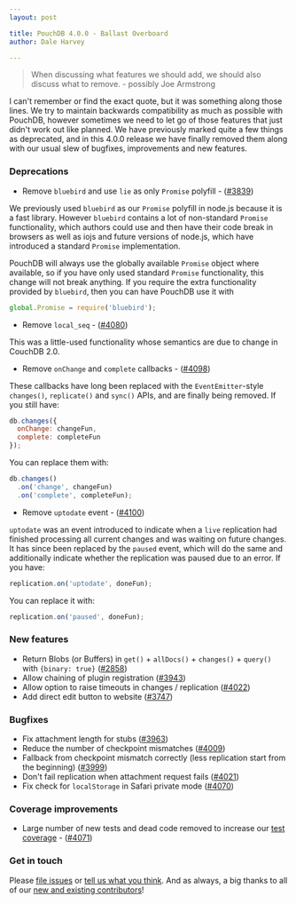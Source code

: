 ```yaml
---
layout: post

title: PouchDB 4.0.0 - Ballast Overboard
author: Dale Harvey

---
```


> When discussing what features we should add,
> we should also discuss what to remove. - possibly Joe Armstrong

I can't remember or find the exact quote, but it was something along those lines. We try to maintain backwards compatibility as much as possible with PouchDB, however sometimes we need to let go of those features that just didn't work out like planned. We have previously marked quite a few things as deprecated, and in this 4.0.0 release we have finally removed them along with our usual slew of bugfixes, improvements and new features.

### Deprecations

* Remove `bluebird` and use `lie` as only `Promise` polyfill - ([#3839](https://github.com/pouchdb/pouchdb/issues/3839))

We previously used `bluebird` as our `Promise` polyfill in node.js because it is a fast library. However `bluebird` contains a lot of non-standard `Promise` functionality, which authors could use and then have their code break in browsers as well as iojs and future versions of node.js, which have introduced a standard `Promise` implementation.

PouchDB will always use the globally available `Promise` object where available, so if you have only used standard `Promise` functionality, this change will not break anything. If you require the extra functionality provided by `bluebird`, then you can have PouchDB use it with

```js
global.Promise = require('bluebird');
````

* Remove `local_seq` - ([#4080](https://github.com/pouchdb/pouchdb/issues/4080))

This was a little-used functionality whose semantics are due to change in CouchDB 2.0.

* Remove `onChange` and `complete` callbacks - ([#4098](https://github.com/pouchdb/pouchdb/issues/4098))

These callbacks have long been replaced with the `EventEmitter`-style `changes()`, `replicate()` and `sync()` APIs, and are finally being removed. If you still have:

```js
db.changes({
  onChange: changeFun,
  complete: completeFun
});
```

You can replace them with:

```js
db.changes()
  .on('change', changeFun)
  .on('complete', completeFun);
```

* Remove `uptodate` event - ([#4100](https://github.com/pouchdb/pouchdb/issues/4100))

`uptodate` was an event introduced to indicate when a `live` replication had finished processing all current changes and was waiting on future changes. It has since been replaced by the `paused` event, which will do the same and additionally indicate whether the replication was paused due to an error. If you have:

```js
replication.on('uptodate', doneFun);
```

You can replace it with:

```js
replication.on('paused', doneFun);
```

### New features

* Return Blobs (or Buffers) in `get()` + `allDocs()` + `changes()` + `query()` with `{binary: true}` ([#2858](https://github.com/pouchdb/pouchdb/issues/2858))
* Allow chaining of plugin registration ([#3943](https://github.com/pouchdb/pouchdb/issues/3943))
* Allow option to raise timeouts in changes / replication ([#4022](https://github.com/pouchdb/pouchdb/issues/4022))
* Add direct edit button to website ([#3747](https://github.com/pouchdb/pouchdb/issues/3747))

### Bugfixes

* Fix attachment length for stubs ([#3963](https://github.com/pouchdb/pouchdb/issues/3963))
* Reduce the number of checkpoint mismatches ([#4009](https://github.com/pouchdb/pouchdb/issues/4009))
* Fallback from checkpoint mismatch correctly (less replication start from the beginning) ([#3999](https://github.com/pouchdb/pouchdb/issues/3999))
* Don't fail replication when attachment request fails ([#4021](https://github.com/pouchdb/pouchdb/issues/4021))
* Fix check for `localStorage` in Safari private mode ([#4070](https://github.com/pouchdb/pouchdb/issues/4070))

### Coverage improvements

* Large number of new tests and dead code removed to increase our [test coverage](https://coveralls.io/github/pouchdb/pouchdb/) - ([#4071](https://github.com/pouchdb/pouchdb/issues/4071))

### Get in touch

Please [file issues](https://github.com/pouchdb/pouchdb/issues) or [tell us what you think](https://github.com/pouchdb/pouchdb/blob/master/CONTRIBUTING.md#get-in-touch). And as always, a big thanks to all of our [new and existing contributors](https://github.com/pouchdb/pouchdb/graphs/contributors)!
